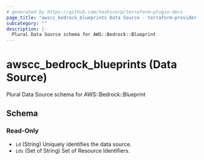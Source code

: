```yaml
---
# generated by https://github.com/hashicorp/terraform-plugin-docs
page_title: "awscc_bedrock_blueprints Data Source - terraform-provider-awscc"
subcategory: ""
description: |-
  Plural Data Source schema for AWS::Bedrock::Blueprint
---
```


# awscc_bedrock_blueprints (Data Source)

Plural Data Source schema for AWS::Bedrock::Blueprint



<!-- schema generated by tfplugindocs -->
## Schema

### Read-Only

- `id` (String) Uniquely identifies the data source.
- `ids` (Set of String) Set of Resource Identifiers.
